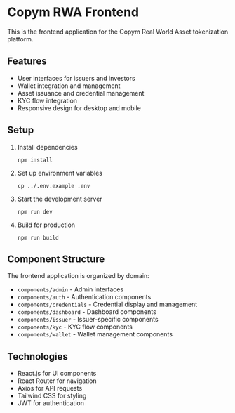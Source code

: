# Copym RWA Frontend

This is the frontend application for the Copym Real World Asset tokenization platform.

## Features

- User interfaces for issuers and investors
- Wallet integration and management
- Asset issuance and credential management
- KYC flow integration
- Responsive design for desktop and mobile

## Setup

1. Install dependencies
   ```
   npm install
   ```

2. Set up environment variables
   ```
   cp ../.env.example .env
   ```

3. Start the development server
   ```
   npm run dev
   ```

4. Build for production
   ```
   npm run build
   ```

## Component Structure

The frontend application is organized by domain:

- `components/admin` - Admin interfaces
- `components/auth` - Authentication components
- `components/credentials` - Credential display and management
- `components/dashboard` - Dashboard components
- `components/issuer` - Issuer-specific components
- `components/kyc` - KYC flow components
- `components/wallet` - Wallet management components

## Technologies

- React.js for UI components
- React Router for navigation
- Axios for API requests
- Tailwind CSS for styling
- JWT for authentication